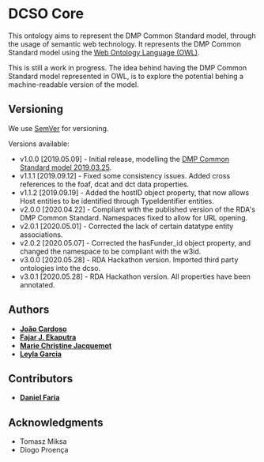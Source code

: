 # DCSO Core

This ontology aims to represent the DMP Common Standard model, through the usage of semantic web technology. It represents the DMP Common Standard model using the [Web Ontology Language (OWL)](https://www.w3.org/OWL/).

This is still a work in progress. The idea behind having the DMP Common Standard model represented in OWL, is to explore the potential behing a machine-readable version of the model.

## Versioning

We use [SemVer](http://semver.org/) for versioning.

Versions available:

* v1.0.0 [2019.05.09] - Initial release, modelling the [DMP Common Standard model 2019.03.25](https://github.com/RDA-DMP-Common/RDA-DMP-Common-Standard/blob/master/docs/diagrams/RDA-DMP-Common-Model-Diagram-190325.pdf).
* v1.1.1 [2019.09.12] - Fixed some consistency issues. Added cross references to the foaf, dcat and dct data properties.
* v1.1.2 [2019.09.19] - Added the hostID object property, that now allows Host entities to be identified through TypeIdentifier entities.
* v2.0.0 [2020.04.22] - Compliant with the published version of the RDA's DMP Common Standard. Namespaces fixed to allow for URL opening.
* v2.0.1 [2020.05.01] - Corrected the lack of certain datatype entity associations.
* v2.0.2 [2020.05.07] - Corrected the hasFunder_id object property, and changed the namespace to be compliant with the w3id.
* v3.0.0 [2020.05.28] - RDA Hackathon version. Imported third party ontologies into the dcso.
* v3.0.1 [2020.05.28] - RDA Hackathon version. All properties have been annotated.

## Authors

* **[João Cardoso](https://github.com/JoaoMFCardoso)**
* **[Fajar J. Ekaputra](https://github.com/fekaputra)**
* **[Marie Christine Jacquemot](https://github.com/JacquemotMC)**
* **[Leyla Garcia](https://github.com/ljgarcia)**

## Contributors

* **[Daniel Faria](https://github.com/DanFaria)**

## Acknowledgments

* Tomasz Miksa
* Diogo Proença
